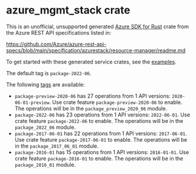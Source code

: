 # azure_mgmt_stack crate

This is an unofficial, unsupported generated [Azure SDK for Rust](https://github.com/Azure/azure-sdk-for-rust/tree/legacy) crate from the Azure REST API specifications listed in:

https://github.com/Azure/azure-rest-api-specs/blob/main/specification/azurestack/resource-manager/readme.md

To get started with these generated service crates, see the [examples](https://github.com/Azure/azure-sdk-for-rust/blob/legacy/services/README.md#examples).

The default tag is `package-2022-06`.

The following [tags](https://github.com/Azure/azure-sdk-for-rust/blob/legacy/services/tags.md) are available:

- `package-preview-2020-06` has 27 operations from 1 API versions: `2020-06-01-preview`. Use crate feature `package-preview-2020-06` to enable. The operations will be in the `package_preview_2020_06` module.
- `package-2022-06` has 23 operations from 1 API versions: `2022-06-01`. Use crate feature `package-2022-06` to enable. The operations will be in the `package_2022_06` module.
- `package-2017-06-01` has 22 operations from 1 API versions: `2017-06-01`. Use crate feature `package-2017-06-01` to enable. The operations will be in the `package_2017_06_01` module.
- `package-2016-01` has 15 operations from 1 API versions: `2016-01-01`. Use crate feature `package-2016-01` to enable. The operations will be in the `package_2016_01` module.
